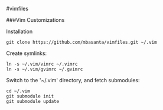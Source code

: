 #vimfiles

###Vim Customizations

Installation

    git clone https://github.com/mbasanta/vimfiles.git ~/.vim

Create symlinks:

    ln -s ~/.vim/vimrc ~/.vimrc
    ln -s ~/.vim/gvimrc ~/.gvimrc

Switch to the '~/.vim' directory, and fetch submodules:

    cd ~/.vim
    git submodule init
    git submodule update
